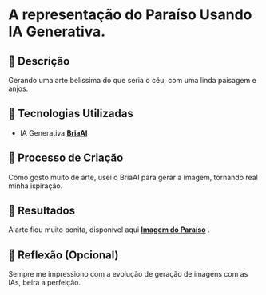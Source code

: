 # A representação do Paraíso Usando IA Generativa.

## 📒 Descrição
Gerando uma arte belíssima do que seria o céu, com uma linda paisagem e anjos.

## 🤖 Tecnologias Utilizadas
- IA Generativa **[BriaAI]([(https://platform.bria.ai/)])**

## 🧐 Processo de Criação
Como gosto muito de arte, usei o BriaAI para gerar a imagem, tornando real minha ispiração.

## 🚀 Resultados
A arte fiou muito bonita, disponível aqui **[Imagem do Paraíso](https://github.com/NeoJhonn/lab-natty-or-not/blob/main/exemplos/I_want_a_very_beautiful__very_aesthetic_landscape_of_what_paradise_would_be_like_94844ece6772de19.png)** .

## 💭 Reflexão (Opcional)
Sempre me impressiono com a evolução de geração de imagens com as IAs, beira a perfeição.
